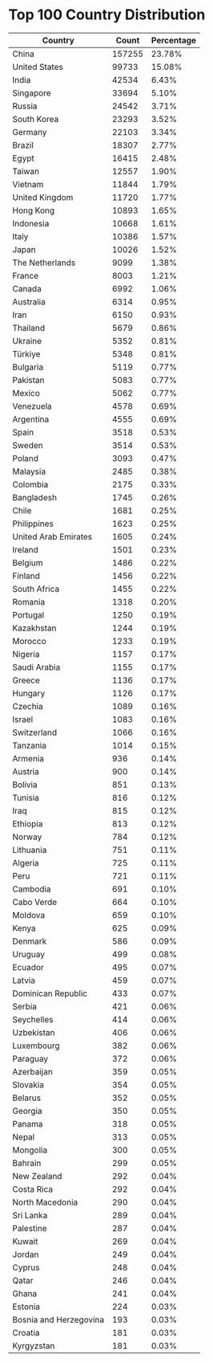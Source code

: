 # Top 100 Country Distribution
| Country | Count | Percentage |
|----|----|----|
| China | 157255 | 23.78% |
| United States | 99733 | 15.08% |
| India | 42534 | 6.43% |
| Singapore | 33694 | 5.10% |
| Russia | 24542 | 3.71% |
| South Korea | 23293 | 3.52% |
| Germany | 22103 | 3.34% |
| Brazil | 18307 | 2.77% |
| Egypt | 16415 | 2.48% |
| Taiwan | 12557 | 1.90% |
| Vietnam | 11844 | 1.79% |
| United Kingdom | 11720 | 1.77% |
| Hong Kong | 10893 | 1.65% |
| Indonesia | 10668 | 1.61% |
| Italy | 10386 | 1.57% |
| Japan | 10026 | 1.52% |
| The Netherlands | 9099 | 1.38% |
| France | 8003 | 1.21% |
| Canada | 6992 | 1.06% |
| Australia | 6314 | 0.95% |
| Iran | 6150 | 0.93% |
| Thailand | 5679 | 0.86% |
| Ukraine | 5352 | 0.81% |
| Türkiye | 5348 | 0.81% |
| Bulgaria | 5119 | 0.77% |
| Pakistan | 5083 | 0.77% |
| Mexico | 5062 | 0.77% |
| Venezuela | 4578 | 0.69% |
| Argentina | 4555 | 0.69% |
| Spain | 3518 | 0.53% |
| Sweden | 3514 | 0.53% |
| Poland | 3093 | 0.47% |
| Malaysia | 2485 | 0.38% |
| Colombia | 2175 | 0.33% |
| Bangladesh | 1745 | 0.26% |
| Chile | 1681 | 0.25% |
| Philippines | 1623 | 0.25% |
| United Arab Emirates | 1605 | 0.24% |
| Ireland | 1501 | 0.23% |
| Belgium | 1486 | 0.22% |
| Finland | 1456 | 0.22% |
| South Africa | 1455 | 0.22% |
| Romania | 1318 | 0.20% |
| Portugal | 1250 | 0.19% |
| Kazakhstan | 1244 | 0.19% |
| Morocco | 1233 | 0.19% |
| Nigeria | 1157 | 0.17% |
| Saudi Arabia | 1155 | 0.17% |
| Greece | 1136 | 0.17% |
| Hungary | 1126 | 0.17% |
| Czechia | 1089 | 0.16% |
| Israel | 1083 | 0.16% |
| Switzerland | 1066 | 0.16% |
| Tanzania | 1014 | 0.15% |
| Armenia | 936 | 0.14% |
| Austria | 900 | 0.14% |
| Bolivia | 851 | 0.13% |
| Tunisia | 816 | 0.12% |
| Iraq | 815 | 0.12% |
| Ethiopia | 813 | 0.12% |
| Norway | 784 | 0.12% |
| Lithuania | 751 | 0.11% |
| Algeria | 725 | 0.11% |
| Peru | 721 | 0.11% |
| Cambodia | 691 | 0.10% |
| Cabo Verde | 664 | 0.10% |
| Moldova | 659 | 0.10% |
| Kenya | 625 | 0.09% |
| Denmark | 586 | 0.09% |
| Uruguay | 499 | 0.08% |
| Ecuador | 495 | 0.07% |
| Latvia | 459 | 0.07% |
| Dominican Republic | 433 | 0.07% |
| Serbia | 421 | 0.06% |
| Seychelles | 414 | 0.06% |
| Uzbekistan | 406 | 0.06% |
| Luxembourg | 382 | 0.06% |
| Paraguay | 372 | 0.06% |
| Azerbaijan | 359 | 0.05% |
| Slovakia | 354 | 0.05% |
| Belarus | 352 | 0.05% |
| Georgia | 350 | 0.05% |
| Panama | 318 | 0.05% |
| Nepal | 313 | 0.05% |
| Mongolia | 300 | 0.05% |
| Bahrain | 299 | 0.05% |
| New Zealand | 292 | 0.04% |
| Costa Rica | 292 | 0.04% |
| North Macedonia | 290 | 0.04% |
| Sri Lanka | 289 | 0.04% |
| Palestine | 287 | 0.04% |
| Kuwait | 269 | 0.04% |
| Jordan | 249 | 0.04% |
| Cyprus | 248 | 0.04% |
| Qatar | 246 | 0.04% |
| Ghana | 241 | 0.04% |
| Estonia | 224 | 0.03% |
| Bosnia and Herzegovina | 193 | 0.03% |
| Croatia | 181 | 0.03% |
| Kyrgyzstan | 181 | 0.03% |
